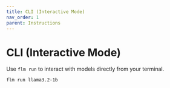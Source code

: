 ```yaml
---
title: CLI (Interactive Mode)
nav_order: 1
parent: Instructions
---
```


# CLI (Interactive Mode)

Use `flm run` to interact with models directly from your terminal.

```bash
flm run llama3.2-1b
```
